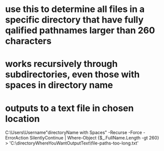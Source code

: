 # use this to determine all files in a specific directory that have fully qalified pathnames larger than 260 characters
# works recursively through subdirectories, even those with spaces in directory name
# outputs to a text file in chosen location




C:\Users\Username\"directoryName with Spaces" -Recurse -Force -ErrorAction SilentlyContinue |  Where-Object {$_.FullName.Length -gt 260} > 'C:\directoryWhereYouWantOutputText\file-paths-too-long.txt'
